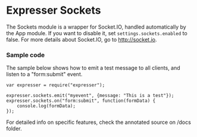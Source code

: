 # Expresser Sockets

The Sockets module is a wrapper for Socket.IO, handled automatically by the App module. If you want to disable it, set
`settings.sockets.enabled` to false. For more details about Socket.IO, go to http://socket.io.

### Sample code

The sample below shows how to emit a test message to all clients, and listen to a "form:submit" event.

    var expresser = require("expresser");
    
    expresser.sockets.emit("myevent", {message: "This is a test"});
    expresser.sockets.on("form:submit", function(formData) {
        console.log(formData);
    });

For detailed info on specific features, check the annotated source on /docs folder.
